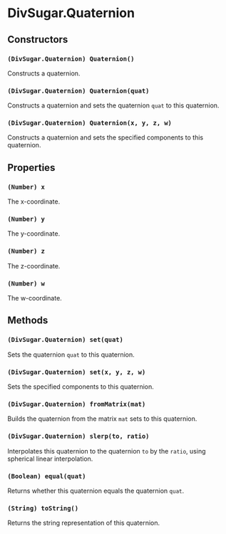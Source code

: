 DivSugar.Quaternion
===================

Constructors
------------

### `(DivSugar.Quaternion) Quaternion()`
Constructs a quaternion.

### `(DivSugar.Quaternion) Quaternion(quat)`
Constructs a quaternion and sets the quaternion `quat` to this quaternion.

### `(DivSugar.Quaternion) Quaternion(x, y, z, w)`
Constructs a quaternion and sets the specified components to this quaternion.

Properties
----------

### `(Number) x`
The x-coordinate.

### `(Number) y`
The y-coordinate.

### `(Number) z`
The z-coordinate.

### `(Number) w`
The w-coordinate.

Methods
-------

### `(DivSugar.Quaternion) set(quat)`
Sets the quaternion `quat` to this quaternion.

### `(DivSugar.Quaternion) set(x, y, z, w)`
Sets the specified components to this quaternion.

### `(DivSugar.Quaternion) fromMatrix(mat)`
Builds the quaternion from the matrix `mat` sets to this quaternion.

### `(DivSugar.Quaternion) slerp(to, ratio)`
Interpolates this quaternion to the quaternion `to` by the `ratio`, using spherical linear interpolation.

### `(Boolean) equal(quat)`
Returns whether this quaternion equals the quaternion `quat`.

### `(String) toString()`
Returns the string representation of this quaternion.
